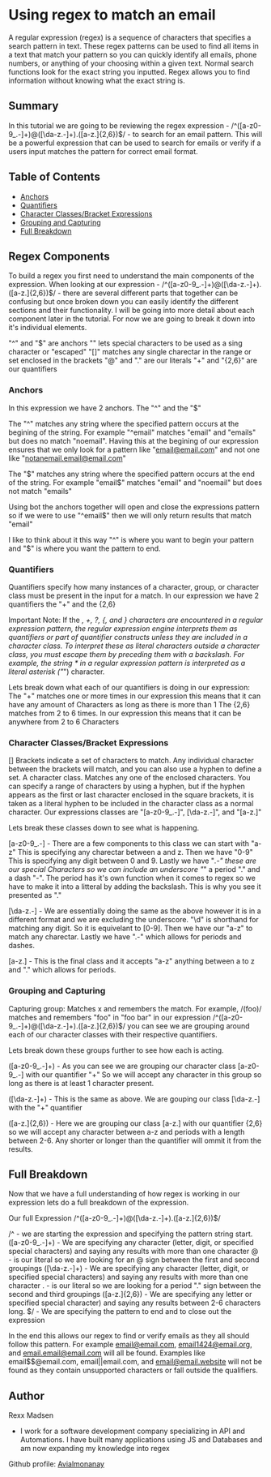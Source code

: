 # Using regex to match an email

A regular expression (regex) is a sequence of characters that specifies a search pattern in text. These regex patterns can be used to find all items in a text that match your pattern so you can quickly identify all emails, phone numbers, or anything of your choosing within a given text. Normal search functions look for the exact string you inputted. Regex allows you to find information without knowing what the exact string is.

## Summary

In this tutorial we are going to be reviewing the regex expression - /^([a-z0-9_\.-]+)@([\da-z\.-]+)\.([a-z\.]{2,6})$/ - to search for an email pattern. This will be a powerful expression that can be used to search for emails or verify if a users input matches the pattern for correct email format.

## Table of Contents

- [Anchors](#anchors)
- [Quantifiers](#quantifiers)
- [Character Classes/Bracket Expressions](#character-classes/bracket-expressions)
- [Grouping and Capturing](#grouping-and-capturing)
- [Full Breakdown](#full-breakdown)


## Regex Components
To build a regex you first need to understand the main components of the expression. 
When looking at our expression - /^([a-z0-9_\.-]+)@([\da-z\.-]+)\.([a-z\.]{2,6})$/ - there are several different parts that together can be confusing but once broken down you can easily identify the different sections and their functionality. I will be going into more detail about each component later in the tutorial. For now we are going to break it down into it's individual elements.

"^" and "$" are anchors
"\" lets special characters to be used as a sing character or "escaped"
"[]" matches any single charectar in the range or set enclosed in the brackets
"@" and "\." are our literals
"+" and "{2,6}" are our quantifiers

### Anchors
In this expression we have 2 anchors. The "^" and the "$"

The "^" matches any string where the specified pattern occurs at the begining of the string. For example "^email" matches "email" and "emails" but does no match "noemail". Having this at the begining of our expression ensures that we only look for a pattern like "email@email.com" and not one like "notanemail.email@email.com"

The "$" matches any string where the specified pattern occurs at the end of the string. For example "email$" matches "email" and "noemail" but does not match "emails"

Using bot the anchors together will open and close the expressions pattern so if we were to use "^email$" then we will only return results that match "email"

I like to think about it this way "^" is where you want to begin your pattern and "$" is where you want the pattern to end.

### Quantifiers
Quantifiers specify how many instances of a character, group, or character class must be present in the input for a match. In our expression we have 2 quantifiers the "+" and the {2,6} 

Important Note: If the *, +, ?, {, and } characters are encountered in a regular expression pattern, the regular expression engine interprets them as quantifiers or part of quantifier constructs unless they are included in a character class. To interpret these as literal characters outside a character class, you must escape them by preceding them with a backslash. For example, the string \* in a regular expression pattern is interpreted as a literal asterisk ("*") character.

Lets break down what each of our quantifiers is doing in our expression:
The "+" matches one or more times in our expression this means that it can have any amount of Characters as long as there is more than 1
The {2,6} matches from 2 to 6 times. In our expression this means that it can be anywhere from 2 to 6 Characters

### Character Classes/Bracket Expressions
[] Brackets indicate a set of characters to match. Any individual character between the brackets will match, and you can also use a hyphen to define a set.
A character class. Matches any one of the enclosed characters. You can specify a range of characters by using a hyphen, but if the hyphen appears as the first or last character enclosed in the square brackets, it is taken as a literal hyphen to be included in the character class as a normal character. Our expressions classes are "[a-z0-9_\.-]", [\da-z\.-]", and "[a-z\.]"

Lets break these classes down to see what is happening.

[a-z0-9_\.-] - There are a few components to this class we can start with "a-z" This is specifying any charectar between a and z. Then we have "0-9" This is specifying any digit between 0 and 9. Lastly we have "_\.-" these are our special Characters so we can include an underscore "_" a period "\." and a dash "-". The period has it's own function when it comes to regex so we have to make it into a litteral by adding the backslash. This is why you see it presented as "\."

[\da-z\.-] - We are essentially doing the same as the above however it is in a different format and we are excluding the underscore. "\d" is shorthand for matching any digit. So it is equivelant to [0-9]. Then we have our "a-z" to match any charectar. Lastly we have "\.-" which allows for periods and dashes.

[a-z\.] - This is the final class and it accepts "a-z" anything between a to z and "\." which allows for periods.


### Grouping and Capturing
Capturing group: Matches x and remembers the match. For example, /(foo)/ matches and remembers "foo" in "foo bar" in our expression /^([a-z0-9_\.-]+)@([\da-z\.-]+)\.([a-z\.]{2,6})$/ you can see we are grouping around each of our character classes with their respective quantifiers. 

Lets break down these groups further to see how each is acting.

([a-z0-9_\.-]+) - As you can see we are grouping our character class [a-z0-9_\.-] with our quantifier "+" So we will accept any character in this group so long as there is at least 1 character present.

([\da-z\.-]+) - This is the same as above. We are gouping our class [\da-z\.-] with the "+"  quantifier

([a-z\.]{2,6}) - Here we are grouping our class [a-z\.] with our quantifier {2,6} so we will accept any character between a-z and periods with a length between 2-6. Any shorter or longer than the quantifier will ommit it from the results.

## Full Breakdown

Now that we have a full understanding of how regex is working in our expression lets do a full breakdown of the expression.

Our full Expression /^([a-z0-9_\.-]+)@([\da-z\.-]+)\.([a-z\.]{2,6})$/

/^ - we are starting the expression and specifying the pattern string start.
([a-z0-9_\.-]+) - We are specifying any character (letter, digit, or specified special characters) and saying any results with more than one character 
@ - is our literal so we are looking for an @ sign between the first and second groupings
([\da-z\.-]+) - We are specifying any character (letter, digit, or specified special characters) and saying any results with more than one character
\. - is our literal so we are looking for a period "." sign between the second and third groupings
([a-z\.]{2,6}) - We are specifying any letter or specified special character) and saying any results between 2-6 characters long.
$/ - We are specifying the pattern to end and to close out the expression

In the end this allows our regex to find or verify emails as they all should follow this pattern. For example email@email.com, email1424@email.org, and email.email@email.com will all be found. Examples like email$$@email.com, email||email.com, and email@email.website will not be found as they contain unsupported characters or fall outside the qualifiers.

## Author

Rexx Madsen
- I work for a software development company specializing in API and Automations. I have built many applications using JS and Databases and am now expanding my knowledge into regex

Github profile: [Avialmonanay](https://github.com/Avialmonanay)
